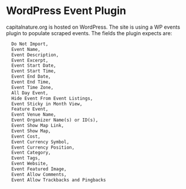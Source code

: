 # WordPress Event Plugin

capitalnature.org is hosted on WordPress. The site is using a WP events plugin to populate scraped events. The fields the plugin expects are:

```txt
  Do Not Import,
  Event Name,
  Event Description,
  Event Excerpt,
  Event Start Date,
  Event Start Time,
  Event End Date,
  Event End Time,
  Event Time Zone,
  All Day Event,
  Hide Event From Event Listings,
  Event Sticky in Month View,
  Feature Event,
  Event Venue Name,
  Event Organizer Name(s) or ID(s),
  Event Show Map Link,
  Event Show Map,
  Event Cost,
  Event Currency Symbol,
  Event Currency Position,
  Event Category,
  Event Tags,
  Event Website,
  Event Featured Image,
  Event Allow Comments,
  Event Allow Trackbacks and Pingbacks
```
